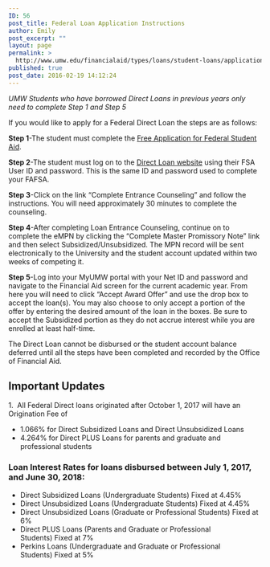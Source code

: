 ```yaml
---
ID: 56
post_title: Federal Loan Application Instructions
author: Emily
post_excerpt: ""
layout: page
permalink: >
  http://www.umw.edu/financialaid/types/loans/student-loans/application-instructions/
published: true
post_date: 2016-02-19 14:12:24
---
```

<em>UMW Students who have borrowed Direct Loans in previous years only need to complete Step 1 and Step 5</em>

If you would like to apply for a Federal Direct Loan the steps are as follows:

<strong>Step 1</strong>-The student must complete the <a href="http://www.fafsa.gov">Free Application for Federal Student Aid</a>.

<strong>Step 2</strong>-The student must log on to the <a href="https://studentloans.gov/myDirectLoan/index.action">Direct Loan website</a> using their FSA User ID and password. This is the same ID and password used to complete your FAFSA.

<strong>Step 3</strong>-Click on the link “Complete Entrance Counseling” and follow the instructions. You will need approximately 30 minutes to complete the counseling.

<strong>Step 4</strong>-After completing Loan Entrance Counseling, continue on to complete the eMPN by clicking the “Complete Master Promissory Note” link and then select Subsidized/Unsubsidized. The MPN record will be sent electronically to the University and the student account updated within two weeks of competing it.

<strong>Step 5</strong>-Log into your MyUMW portal with your Net ID and password and navigate to the Financial Aid screen for the current academic year. From here you will need to click “Accept Award Offer” and use the drop box to accept the loan(s). You may also choose to only accept a portion of the offer by entering the desired amount of the loan in the boxes. Be sure to accept the Subsidized portion as they do not accrue interest while you are enrolled at least half-time.

The Direct Loan cannot be disbursed or the student account balance deferred until all the steps have been completed and recorded by the Office of Financial Aid.
<h2>Important Updates</h2>
1.  All Federal Direct loans originated after October 1, 2017 will have an Origination Fee of
<ul>
 	<li>1.066% for Direct Subsidized Loans and Direct Unsubsidized Loans</li>
 	<li>4.264% for Direct PLUS Loans for parents and graduate and professional students</li>
</ul>
<h3>Loan Interest Rates for loans disbursed between July 1, 2017, and June 30, 2018:</h3>
<ul>
 	<li>Direct Subsidized Loans (Undergraduate Students) Fixed at 4.45%</li>
 	<li>Direct Unsubsidized Loans (Undergraduate Students) Fixed at 4.45%</li>
 	<li>Direct Unsubsidized Loans (Graduate or Professional Students) Fixed at 6%</li>
 	<li>Direct PLUS Loans (Parents and Graduate or Professional Students) Fixed at 7%</li>
 	<li>Perkins Loans (Undergraduate and Graduate or Professional Students) Fixed at 5%</li>
</ul>